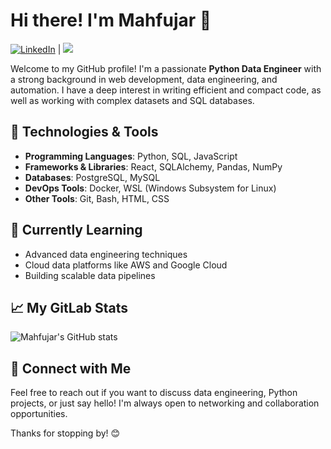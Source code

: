 # Hi there! I'm Mahfujar 👋
[![LinkedIn](https://img.shields.io/badge/LinkedIn-Mahfujar-informational?style=flat-square&logo=linkedin&logoColor=white&color=0D76A8)](https://www.linkedin.com/in/mrnoyon/) | ![](https://komarev.com/ghpvc/?username=iamnoyon&label=Profile%20views)

Welcome to my GitHub profile! I'm a passionate **Python Data Engineer** with a strong background in web development, data engineering, and automation. I have a deep interest in writing efficient and compact code, as well as working with complex datasets and SQL databases.

## 🔧 Technologies & Tools

- **Programming Languages**: Python, SQL, JavaScript
- **Frameworks & Libraries**: React, SQLAlchemy, Pandas, NumPy
- **Databases**: PostgreSQL, MySQL
- **DevOps Tools**: Docker, WSL (Windows Subsystem for Linux)
- **Other Tools**: Git, Bash, HTML, CSS

## 🌱 Currently Learning

- Advanced data engineering techniques
- Cloud data platforms like AWS and Google Cloud
- Building scalable data pipelines

## 📈 My GitLab Stats

![Mahfujar's GitHub stats](https://github-readme-stats.vercel.app/api?username=iamnoyon&show_icons=true&theme=radical&hide=stars,contribs)


## 💼 Connect with Me



Feel free to reach out if you want to discuss data engineering, Python projects, or just say hello! I'm always open to networking and collaboration opportunities.

Thanks for stopping by! 😊
